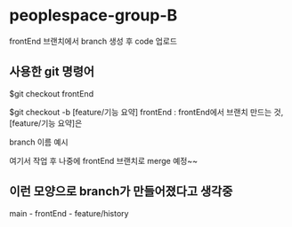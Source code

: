 # peoplespace-group-B

frontEnd 브랜치에서 branch 생성 후 code 업로드

## 사용한 git 명령어

$git checkout frontEnd

$git checkout -b [feature/기능 요약] frontEnd : frontEnd에서 브랜치 만드는 것, [feature/기능 요약]은 

branch 이름 예시

 여기서 작업 후 나중에 frontEnd 브랜치로 merge 예정~~


## 이런 모양으로 branch가 만들어졌다고 생각중

main - frontEnd - feature/history
